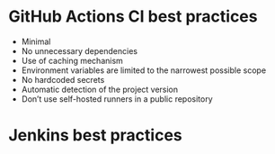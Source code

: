 # GitHub Actions CI best practices
- Minimal
- No unnecessary dependencies
- Use of caching mechanism
- Environment variables are limited to the narrowest possible scope
- No hardcoded secrets
- Automatic detection of the project version  
- Don’t use self-hosted runners in a public repository  
  
# Jenkins best practices
